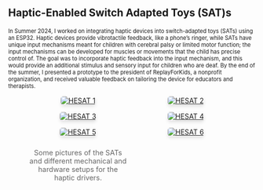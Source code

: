 <!-- <h2>Haptic-Enabled Switch Adapted Toys (SAT)s</h2>

In Summer 2024, I worked on integrating haptic devices into switch-adapted toys (SATs) using an ESP32. Haptic devices provide vibrotactile feedback, like a phone’s ringer, while SATs have unique input mechanisms meant for children with cerebral palsy or limited motor function; the input mechanisms can be developed for muscles or movements that the child has precise control of. The goal was to incorporate haptic feedback into the input mechanism, and this would provide an additional stimulus and sensory input for children who are deaf. By the end of the summer, I presented a prototype to the president of ReplayForKids, a nonprofit organization, and received valuable feedback on tailoring the device for educators and therapists.

<figure class="third">
  <a href="{{ site.baseurl }}/assets/images/hesat/HESAT_1.jpg">
    <img src="{{ site.baseurl }}/assets/images/hesat/HESAT_1.jpg" alt="HESAT 1" style="max-height: 151px; height: auto; object-fit: contain;">
  </a>
  <a href="{{ site.baseurl }}/assets/images/hesat/HESAT_2.jpg">
    <img src="{{ site.baseurl }}/assets/images/hesat/HESAT_2.jpg" alt="HESAT 2" style="max-height: 151px; height: auto; object-fit: contain;">
  </a>
  <a href="{{ site.baseurl }}/assets/images/hesat/HESAT_3.jpg">
    <img src="{{ site.baseurl }}/assets/images/hesat/HESAT_3.jpg" alt="HESAT 3" style="max-height: 151px; height: auto; object-fit: contain;">
  </a>
  <a href="{{ site.baseurl }}/assets/images/hesat/HESAT_4.jpg">
    <img src="{{ site.baseurl }}/assets/images/hesat/HESAT_4.jpg" alt="HESAT 4" style="max-height: 151px; height: auto; object-fit: contain;">
  </a>
  <a href="{{ site.baseurl }}/assets/images/hesat/HESAT_5.jpg">
    <img src="{{ site.baseurl }}/assets/images/hesat/HESAT_5.jpg" alt="HESAT 5" style="max-height: 151px; height: auto; object-fit: contain;">
  </a>
  <a href="{{ site.baseurl }}/assets/images/hesat/HESAT_6.jpg">
    <img src="{{ site.baseurl }}/assets/images/hesat/HESAT_6.jpg" alt="HESAT 6" style="max-height: 151px; height: auto; object-fit: contain;">
  </a>
  <figcaption>Some pictures of the SATs and different mechanical and hardware setups for the haptic drivers.</figcaption>
</figure> -->

<h2>Haptic-Enabled Switch Adapted Toys (SAT)s</h2>

<div style="font-size: 0.8em;">
<p>
In Summer 2024, I worked on integrating haptic devices into switch-adapted toys (SATs) using an ESP32. Haptic devices provide vibrotactile feedback, like a phone’s ringer, while SATs have unique input mechanisms meant for children with cerebral palsy or limited motor function; the input mechanisms can be developed for muscles or movements that the child has precise control of. The goal was to incorporate haptic feedback into the input mechanism, and this would provide an additional stimulus and sensory input for children who are deaf. By the end of the summer, I presented a prototype to the president of ReplayForKids, a nonprofit organization, and received valuable feedback on tailoring the device for educators and therapists.
</p>
</div>

<figure style="display: grid; grid-template-columns: repeat(auto-fit, minmax(150px, 1fr)); gap: 15px; text-align: center;">
  <a href="{{ site.baseurl }}/assets/images/hesat/HESAT_1.jpg">
    <img src="{{ site.baseurl }}/assets/images/hesat/HESAT_1.jpg" alt="HESAT 1" 
         style="max-height: 151px; width: auto; border-radius: 5px; box-shadow: 0px 4px 6px rgba(0, 0, 0, 0.1); transition: transform 0.2s ease;" 
         onmouseover="this.style.transform='scale(1.05)'" 
         onmouseout="this.style.transform='scale(1)'">
  </a>
  <a href="{{ site.baseurl }}/assets/images/hesat/HESAT_2.jpg">
    <img src="{{ site.baseurl }}/assets/images/hesat/HESAT_2.jpg" alt="HESAT 2" 
         style="max-height: 151px; width: auto; border-radius: 5px; box-shadow: 0px 4px 6px rgba(0, 0, 0, 0.1); transition: transform 0.2s ease;" 
         onmouseover="this.style.transform='scale(1.05)'" 
         onmouseout="this.style.transform='scale(1)'">
  </a>
  <a href="{{ site.baseurl }}/assets/images/hesat/HESAT_3.jpg">
    <img src="{{ site.baseurl }}/assets/images/hesat/HESAT_3.jpg" alt="HESAT 3" 
         style="max-height: 151px; width: auto; border-radius: 5px; box-shadow: 0px 4px 6px rgba(0, 0, 0, 0.1); transition: transform 0.2s ease;" 
         onmouseover="this.style.transform='scale(1.05)'" 
         onmouseout="this.style.transform='scale(1)'">
  </a>
  <a href="{{ site.baseurl }}/assets/images/hesat/HESAT_4.jpg">
    <img src="{{ site.baseurl }}/assets/images/hesat/HESAT_4.jpg" alt="HESAT 4" 
         style="max-height: 151px; width: auto; border-radius: 5px; box-shadow: 0px 4px 6px rgba(0, 0, 0, 0.1); transition: transform 0.2s ease;" 
         onmouseover="this.style.transform='scale(1.05)'" 
         onmouseout="this.style.transform='scale(1)'">
  </a>
  <a href="{{ site.baseurl }}/assets/images/hesat/HESAT_5.jpg">
    <img src="{{ site.baseurl }}/assets/images/hesat/HESAT_5.jpg" alt="HESAT 5" 
         style="max-height: 151px; width: auto; border-radius: 5px; box-shadow: 0px 4px 6px rgba(0, 0, 0, 0.1); transition: transform 0.2s ease;" 
         onmouseover="this.style.transform='scale(1.05)'" 
         onmouseout="this.style.transform='scale(1)'">
  </a>
  <a href="{{ site.baseurl }}/assets/images/hesat/HESAT_6.jpg">
    <img src="{{ site.baseurl }}/assets/images/hesat/HESAT_6.jpg" alt="HESAT 6" 
         style="max-height: 151px; width: auto; border-radius: 5px; box-shadow: 0px 4px 6px rgba(0, 0, 0, 0.1); transition: transform 0.2s ease;" 
         onmouseover="this.style.transform='scale(1.05)'" 
         onmouseout="this.style.transform='scale(1)'">
  </a>
  <figcaption style="font-size: 0.9rem; color: #666; margin-top: 10px;">Some pictures of the SATs and different mechanical and hardware setups for the haptic drivers.</figcaption>
</figure>